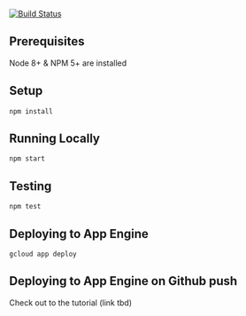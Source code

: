 [![Build Status](https://travis-ci.org/jeffj6123/writers-block.svg?branch=master)](https://travis-ci.org/jeffj6123/writers-block)

## Prerequisites

Node 8+ & NPM 5+ are installed

## Setup

```
npm install
```

## Running Locally

```
npm start
```

## Testing

```
npm test
```

## Deploying to App Engine

```
gcloud app deploy
```

## Deploying to App Engine on Github push

Check out to the tutorial (link tbd)
